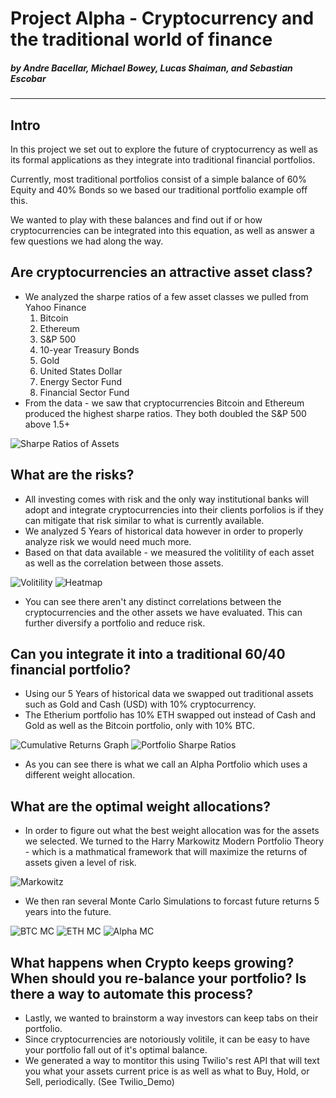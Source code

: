 # Project Alpha - Cryptocurrency and the traditional world of finance
##### by Andre Bacellar, Michael Bowey, Lucas Shaiman, and Sebastian Escobar
---

## Intro 
In this project we set out to explore the future of cryptocurrency as well as its formal applications as they integrate into traditional financial portfolios. 

Currently, most traditional portfolios consist of a simple balance of 60% Equity and 40% Bonds so we based our traditional portfolio example off this.

We wanted to play with these balances and find out if or how cryptocurrencies can be integrated into this equation, as well as answer a few questions we had along the way.


## Are cryptocurrencies an attractive asset class?
 * We analyzed the sharpe ratios of a few asset classes we pulled from Yahoo Finance
    1. Bitcoin
    2. Ethereum
    3. S&P 500
    4. 10-year Treasury Bonds
    5. Gold
    6. United States Dollar
    7. Energy Sector Fund
    8. Financial Sector Fund
 * From the data - we saw that cryptocurrencies Bitcoin and Ethereum produced the highest sharpe ratios. They both doubled the S&P 500 above 1.5+

![Sharpe Ratios of Assets](images/sharpe_ratios_of_assets.png)


## What are the risks?
* All investing comes with risk and the only way institutional banks will adopt and integrate cryptocurrencies into their clients porfolios is if they can mitigate that risk similar to what is currently available.
* We analyzed 5 Years of historical data however in order to properly analyze risk we would need much more.
* Based on that data available - we measured the volitility of each asset as well as the correlation between those assets.

![Volitility](images/volitility_graph.png)
![Heatmap](images/heatmap.png)
* You can see there aren't any distinct correlations between the cryptocurrencies and the other assets we have evaluated. This can further diversify a portfolio and reduce risk. 


## Can you integrate it into a traditional 60/40 financial portfolio?
* Using our 5 Years of historical data we swapped out traditional assets such as Gold and Cash (USD) with 10% cryptocurrency.
* The Etherium portfolio has 10% ETH swapped out instead of Cash and Gold as well as the Bitcoin portfolio, only with 10% BTC. 


![Cumulative Returns Graph](images/cumulative_returns_graph.png)
![Portfolio Sharpe Ratios](images/portfolio_sharpe_ratios.png)

* As you can see there is what we call an Alpha Portfolio which uses a different weight allocation.

## What are the optimal weight allocations?
* In order to figure out what the best weight allocation was for the assets we selected. We turned to the Harry Markowitz Modern Portfolio Theory - which is a mathmatical framework that will maximize the returns of assets given a level of risk. 


![Markowitz](images/markowitz.png)

* We then ran several Monte Carlo Simulations to forcast future returns 5 years into the future. 

![BTC MC](images/btc_mc.png)
![ETH MC](images/eth_mc.png)
![Alpha MC](images/alpha_mc.png)


## What happens when Crypto keeps growing? When should you re-balance your portfolio? Is there a way to automate this process?

* Lastly, we wanted to brainstorm a way investors can keep tabs on their portfolio. 
* Since cryptocurrencies are notoriously volitile, it can be easy to have your portfolio fall out of it's optimal balance. 
* We generated a way to montitor this using Twilio's rest API that will text you what your assets current price is as well as what to Buy, Hold, or Sell, periodically. (See Twilio_Demo)
